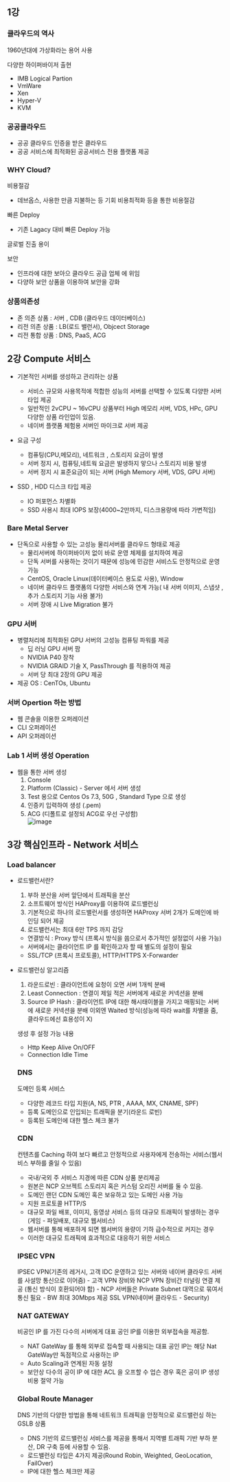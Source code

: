 ## 1강

### 클라우드의 역사

1960년대에 가상화라는 용어 사용

다양한 하이퍼바이저 출현
 - IMB Logical Partion
 - VmWare
 - Xen
 - Hyper-V
 - KVM

### 공공클라우드

- 공공 클라우드 인증을 받은 클라우드
- 공공 서비스에 최적화된 공공서비스 전용 플랫폼 제공

### WHY Cloud?

비용절감
 - 데브옵스, 사용한 만큼 지불하는 등 기회 비용최적화 등을 통한 비용절감

빠른 Deploy
 - 기존 Lagacy 대비 빠른 Deploy 가능
 
글로벌 진출 용이

보안
 - 인프라에 대한 보아으 클라우드 공급 업체 에 위임
 - 다양하 보안 상품을 이용하여 보안을 강화

### 상품의존성

 - 존 의존 상품 : 서버 , CDB (클라우드 데이터베이스)
 - 리전 의존 상품 : LB(로드 밸런서), Objcect Storage
 - 리전 통합 상품 : DNS, PaaS, ACG


## 2강 Compute 서비스

- 기본적인 서버를 생성하고 관리하는 상품
  - 서비스 규모와 사용목적에 적합한 성능의 서버를 선택할 수 있도록 다양한 서버 타입 제공
  - 일반적인 2vCPU ~ 16vCPU 상품부터 High 메모리 서버, VDS, HPc, GPU 다양한 상품 라인업이 있음.
  - 네이버 플랫폼 체험용 서버인 마이크로 서버 제공

- 요금 구성
  - 컴퓨팅(CPU,메모리), 네트워크 , 스토리지 요금이 발생
  - 서버 정지 시, 컴퓨팅,네트웍 요금은 발생하지 앟으나 스토리지 비용 발생
  - 서버 정지 시 표준요금이 되는 서버 (High Memory 서버, VDS, GPU 서버)

- SSD , HDD 디스크 타입 제공
  - IO 퍼포먼스 차별화
  - SSD 사용시 최대 IOPS 보장(4000~2만까지, 디스크용량에 따라 가변적임)
  
 ### Bare Metal Server
 
  - 단독으로 사용할 수 있는 고성능 물리서버를 클라우드 형태로 제공
    - 물리서버에 하이퍼바이저 없이 바로 운영 체제를 설치하여 제공
    - 단독 서버를 사용하는 것이기 때문에 성능에 민감한 서비스도 안정적으로 운영 가능
    - CentOS, Oracle Linux(데이터베이스 용도로 사용), Window
    - 네이버 클라우드 플랫폼의 다양한 서비스와 연계 가능( 내 서버 이미지, 스냅샷 , 추가 스토리지 기능 사용 불가)
    - 서버 장애 시 Live Migration 불가

 ### GPU 서버
   
   - 병렬처리에 최적화된 GPU 서버의 고성능 컴퓨팅 파워를 제공
     - 딥 러닝 GPU 서버 팜
     - NVIDIA P40 장착
     - NVIDIA GRAID 기술 X, PassThrough 를 적용하여 제공
     - 서버 당 최대 2장의 GPU 제공
   - 제공 OS : CenTOs, Ubuntu  

### 서버 Opertion 하는 방법

  - 웹 콘솔을 이용한 오퍼레이션
  - CLI 오퍼레이션
  - API 오퍼레이션

### Lab 1 서버 생성 Operation 
 - 웹을 통한 서버 생성
   1. Console 
   2. Platform (Classic) - Server 에서 서버 생성
   3. Test 용으로 Centos Os 7.3, 50G , Standard Type 으로 생성
   4. 인증키 입력하여 생성 (.pem)
   5. ACG (디폴트로 설정되 ACG로 우선 구성함)    
  ![image](https://user-images.githubusercontent.com/99159721/197532863-c00c4ac9-fcb4-4f92-8e4d-3e9ffa9ab4bc.png)

## 3강 핵심인프라 - Network 서비스

### Load balancer
 - 로드밸런서란? 
    1. 부하 분산을 서버 앞단에서 트래픽을 분산
    2. 소프트웨어 방식인 HAProxy를 이용하여 로드밸런싱
    3. 기본적으로 하나의 로드밸런서를 생성하면 HAProxy 서버 2개가 도메인에 바인딩 되어 제공
    4. 로드밸런서는 최대 6만 TPS 까지 감당
   - 연결방식 : Proxy 방식 (프록시 방식을 씀으로서 추가적인 설정없이 사용 가능)
   - 서버에서는 클라이언트 IP 를 확인하고자 할 때 별도의 설정이 필요
   - SSL/TCP (프록시 프로토콜), HTTP/HTTPS X-Forwarder

 - 로드밸런싱 알고리즘
   1. 라운드로빈 : 클라이언트에 요청이 오면 서버 1개씩 분배
   2. Least Connection : 연결이 제일 적은 서버에게 새로운 커넥션을 분배
   3. Source IP Hash : 클라이언트 IP에 대한 해시태이블을 가지고 매핑되는 서버에 새로운 커넥션을 분배
   이외엔 Waited 방식(성능에 따라 wait를 차별을 줌, 클라우드에선 효용성이 X)
   
   생성 후 설정 가능 내용
    - Http Keep Alive On/OFF
    - Connection Idle Time
   
   ### DNS
    도메인 등록 서비스
     - 다양한 레코드 타입 지원(A, NS, PTR , AAAA, MX, CNAME, SPF)
     - 등록 도메인으로 인입되는 트래픽을 분기(라운드 로빈)
     - 등록된 도메인에 대한 헬스 체크 불가
   
   ### CDN
     컨텐츠를 Caching 하여 보다 빠르고 안정적으로 사용자에게 전송하는 서비스(웹서비스 부하를 줄일 수 있음)
      - 국내/국외 주 서비스 지경에 따른 CDN 상품 분리제공
      - 원본은 NCP 오브젝트 스토리지 혹은 커스텀 오리진 서버를 둘 수 있음.
      - 도메인 랜던 CDN 도메인 혹은 보유하고 있는 도메인 사용 가능
      - 지원 프로토콜 HTTP/S
      - 대규모 파일 배포, 이미지, 동영상 서비스 등의 대규모 트래픽이 발생하는 경우(게임 - 파일배포, 대규모 웹서비스)
      - 웹서버를 통해 배포하게 되면 웹서버의 용량이 기하 급수적으로 커지는 경우
      - 이러한 대규모 트래픽에 효과적으로 대응하기 위한 서비스

   
    ### IPSEC VPN
     
     IPSEC VPN(기존의 레거시, 고객 IDC 운영하고 있는 서버와 네이버 클라우드 서버를 사설망 통신으로 이어줌)
       - 고객 VPN 장비와 NCP VPN 장비간 터널링 연결 제공 (통신 방식이 호환되어야 함)
       - NCP 서버들은 Private Subnet 대역으로 묶여서 통신 필요
       - BW 최대 30Mbps 제공
     SSL VPN(네이버 클라우드 - Security)
     
     
    ### NAT GATEWAY
     비공인 IP 를 가진 다수의 서버에게 대표 공인 IP를 이용한 외부접속을 제공함.
      - NAT GateWay 를 통해 외부로 접속할 때 사용되는 대표 공인 IP는 해당 Nat GateWay만 독점적으로 사용하는 IP
      - Auto Scaling과 연계된 자동 설정
      - 보안상 다수의 공이 IP 에 대한 ACL 을 오프할 수 업슨 경우 혹은 공이 IP 생성 비용 절약 가능
     
    ### Global Route Manager
    
     DNS 기반의 다양한 방법을 통해 네트워크 트래픽을 안정적으로 로드밸런싱 하는 GSLB 상품
      - DNS 기반의 로드밸런싱 서비스를 제공을 통해서 지역별 트래픽 기반 부하 분산, DR 구축 등에 사용할 수 있음.
      - 로드밸런싱 타입은 4가지 제공(Round Robin, Weighted, GeoLocation, FailOver)
      - IP에 대한 헬스 체크만 제공






